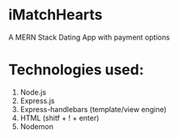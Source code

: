 # iMatchHearts

A MERN Stack Dating App with payment options

# Technologies used:

1. Node.js
2. Express.js
3. Express-handlebars (template/view engine)
4. HTML (shitf + ! + enter)
5. Nodemon

